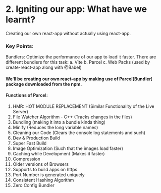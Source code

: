 # 2. Igniting our app: What have we learnt?

Creating our own react-app without actually using react-app.<br>

### Key Points:

Bundlers: Optimize the performance of our app to load it faster.
There are different bundlers for this task:
a. Vite
b. Parcel
c. Web Packs (used by create-react-app along with @Babel)

#### We'll be creating our own react-app by making use of Parcel(Bundler) package downloaded from the npm.

#### Functions of Parcel:

1. HMR: HOT MODULE REPLACEMENT (Similar Functionality of the Live Server)
2. File Watcher Algorithm - C++ (Tracks changes in the files)
3. Bundling (making it into a bundle kinda thing)
4. Minify (Reduces the long variable names)
5. Cleaning our Code (Clears the console log statements and such)
6. Dev & Production Build
7. Super Fast Build
8. Image Optimization (Such that the images load faster)
9. Caching while Development (Makes it faster)
10. Compression
11. Older versions of Browsers
12. Supports to build apps on https
13. Port Number is generated uniquely
14. Consistent Hashing Algorithm
15. Zero Config Bundler
